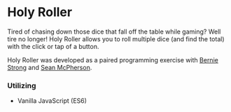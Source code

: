 # Holy Roller

Tired of chasing down those dice that fall off the table while gaming? Well tire no longer! Holy Roller allows you to roll multiple dice (and find the total) with the click or tap of a button.

Holy Roller was developed as a paired programming exercise with [Bernie Strong](https://github.com/bstrong71) and [Sean McPherson](https://github.com/seanmcp).

### Utilizing
- Vanilla JavaScript (ES6)
